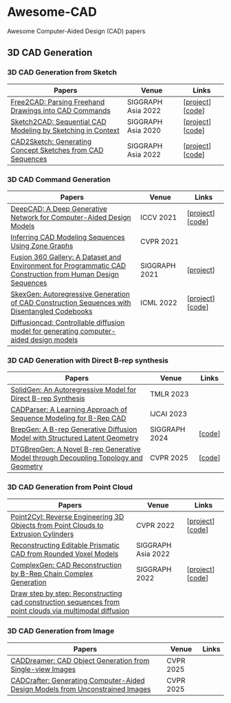 # Awesome-CAD
Awesome Computer-Aided Design (CAD) papers

## 3D CAD Generation



### 3D CAD Generation from Sketch

| Papers | Venue | Links |
|--------|-------|-------|
| [Free2CAD: Parsing Freehand Drawings into CAD Commands](http://www-sop.inria.fr/reves/Basilic/2022/LPBM22/Free2CAD.pdf) | SIGGRAPH Asia 2022 | [[project](https://geometry.cs.ucl.ac.uk/projects/2022/free2cad/)] [[code](https://github.com/Enigma-li/Free2CAD)] |
| [Sketch2CAD: Sequential CAD Modeling by Sketching in Context](https://arxiv.org/abs/2009.04927) | SIGGRAPH Asia 2020 | [[project](http://geometry.cs.ucl.ac.uk/projects/2020/sketch2cad/)] [[code](https://github.com/Enigma-li/Sketch2CAD)] |
| [CAD2Sketch: Generating Concept Sketches from CAD Sequences](https://repo-sam.inria.fr/d3/cad2sketch/cad2sketch_paper.pdf) | SIGGRAPH Asia 2022 | [[project](https://ns.inria.fr/d3/cad2sketch/)] [[code](https://gitlab.inria.fr/D3/cad2sketch)] |

### 3D CAD Command Generation

| Papers | Venue | Links |
|--------|-------|-------|
| [DeepCAD: A Deep Generative Network for Computer-Aided Design Models](https://arxiv.org/abs/2105.09492) | ICCV 2021 | [[project](http://www.cs.columbia.edu/cg/deepcad/)] [[code](https://github.com/ChrisWu1997/DeepCAD)] |
| [Inferring CAD Modeling Sequences Using Zone Graphs]([https://arxiv.org/abs/2105.09492](https://arxiv.org/pdf/2104.03900)) | CVPR 2021 |  |
| [Fusion 360 Gallery: A Dataset and Environment for Programmatic CAD Construction from Human Design Sequences](https://arxiv.org/abs/2010.02392) | SIGGRAPH 2021 | [[project](https://github.com/AutodeskAILab/Fusion360GalleryDataset)] |
| [SkexGen: Autoregressive Generation of CAD Construction Sequences with Disentangled Codebooks](https://arxiv.org/abs/2207.04632) | ICML 2022 | [[project](https://samxuxiang.github.io/skexgen)] [[code](https://github.com/samxuxiang/SkexGen)] |
| [Diffusioncad: Controllable diffusion model for generating computer-aided design models]() |  |  |

### 3D CAD Generation with Direct B-rep synthesis

| Papers | Venue | Links |
|--------|-------|-------|
| [SolidGen: An Autoregressive Model for Direct B-rep Synthesis](https://arxiv.org/abs/2203.13944) | TMLR 2023 | |
| [CADParser: A Learning Approach of Sequence Modeling for B-Rep CAD](https://www.ijcai.org/proceedings/2023/0200.pdf) | IJCAI 2023 | |
| [BrepGen: A B-rep Generative Diffusion Model with Structured Latent Geometry](https://arxiv.org/abs/2401.15563) | SIGGRAPH 2024 | [[code](https://github.com/samxuxiang/BrepGen)] |
| [DTGBrepGen: A Novel B-rep Generative Model through Decoupling Topology and Geometry](https://arxiv.org/pdf/2503.13110) | CVPR 2025 | [[code](https://github.com/jinli99/DTGBrepGen)] |

### 3D CAD Generation from Point Cloud

| Papers | Venue | Links |
|--------|-------|-------|
| [Point2Cyl: Reverse Engineering 3D Objects from Point Clouds to Extrusion Cylinders](https://arxiv.org/abs/2112.09329) | CVPR 2022 | [[project](https://point2cyl.github.io/)] [[code](https://github.com/mikacuy/point2cyl)] |
| [Reconstructing Editable Prismatic CAD from Rounded Voxel Models](https://arxiv.org/abs/2209.01161) | SIGGRAPH Asia 2022 | |
| [ComplexGen: CAD Reconstruction by B-Rep Chain Complex Generation](https://arxiv.org/abs/2205.14573) | SIGGRAPH 2022 | [[project](https://haopan.github.io/complexgen.html)] [[code](https://github.com/guohaoxiang/ComplexGen)] |
| [Draw step by step: Reconstructing cad construction sequences from point clouds via multimodal diffusion]() |  |  |

### 3D CAD Generation from Image

| Papers | Venue | Links |
|--------|-------|-------|
| [CADDreamer: CAD Object Generation from Single-view Images](https://arxiv.org/pdf/2502.20732) | CVPR 2025 |  |
| [CADCrafter: Generating Computer-Aided Design Models from Unconstrained Images](https://arxiv.org/pdf/2504.04753) | CVPR 2025 |  |


